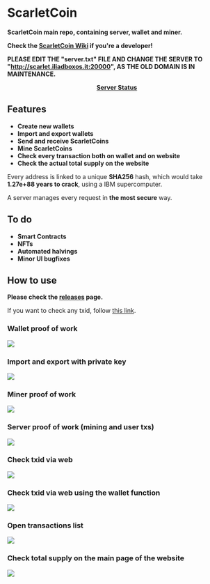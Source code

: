 # ScarletCoin
**ScarletCoin main repo, containing server, wallet and miner.**

**Check the [ScarletCoin Wiki](https://github.com/alessio-ds/ScarletCoin/wiki/ScarletCoin-Wiki) if you're a developer!**

**PLEASE EDIT THE "server.txt" FILE AND CHANGE THE SERVER TO "http://scarlet.iliadboxos.it:20000", AS THE OLD DOMAIN IS IN MAINTENANCE.**

<p align=center><a align="center" href='https://scarletcoin.betteruptime.com/'><b>Server Status</b></a>

## Features
- **Create new wallets**
- **Import and export wallets**
- **Send and receive ScarletCoins**
- **Mine ScarletCoins** 
- **Check every transaction both on wallet and on website**
- **Check the actual total supply on the website**

Every address is linked to a unique **SHA256** hash, which would take **1.27e+88 years to crack**, using a IBM supercomputer.

A server manages every request in **the most secure** way.

## To do
- **Smart Contracts**
- **NFTs**
- **Automated halvings**
- **Minor UI bugfixes**

## How to use
**Please check the [releases](https://github.com/alessio-ds/ScarletCoin/releases/) page.**
  
If you want to check any txid, follow [this link](http://alessiosca.ddns.net:20000).

### Wallet proof of work
![](https://i.imgur.com/QRiRjnR.gif)

### Import and export with private key
![](https://i.imgur.com/zrd9Jol.gif)

### Miner proof of work
![](https://i.imgur.com/b0T60OX.gif)

### Server proof of work (mining and user txs)
![](https://i.imgur.com/vbUjV1C.gif)

### Check txid via web
![](https://i.imgur.com/WM0gNVy.png)

### Check txid via web using the wallet function
![](https://i.imgur.com/CpwFQhG.gif)

### Open transactions list
![](https://i.imgur.com/yGWCvHk.png)

### Check total supply on the main page of the website
![](https://i.imgur.com/ph5GT5s.png)
